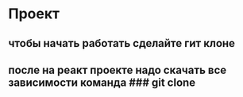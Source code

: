 # Проект

## чтобы начать работать сделайте гит клоне

## после на реакт проекте надо скачать все зависимости команда ### git clone
